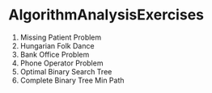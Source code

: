 # AlgorithmAnalysisExercises

1. Missing Patient Problem
2. Hungarian Folk Dance
3. Bank Office Problem
4. Phone Operator Problem
5. Optimal Binary Search Tree
6. Complete Binary Tree Min Path
 
